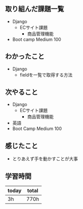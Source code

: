 ## 取り組んだ課題一覧
- Django
	- ECサイト課題
		- 商品管理機能
- Boot camp Medium 100
## わかったこと
- Django
	- fieldを一覧で取得する方法
## 次やること
- Django
	- ECサイト課題
		- 商品管理機能
- 英語
- Boot Camp Medium 100
## 感じたこと
- とりあえず手を動かすことが大事
## 学習時間

| today | total |
| ----- | ----- |
| 3h    | 770h  |
